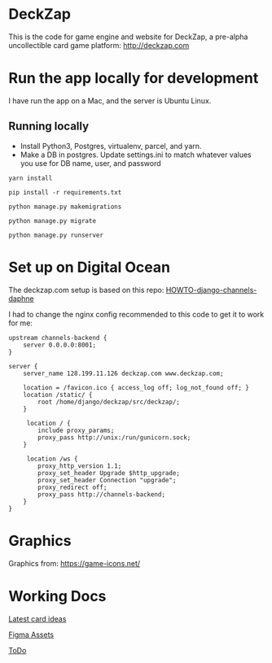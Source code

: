 # DeckZap
This is the code for game engine and website for DeckZap, a pre-alpha uncollectible card game platform: http://deckzap.com

# Run the app locally for development

I have run the app on a Mac, and the server is Ubuntu Linux.

## Running locally

* Install Python3, Postgres, virtualenv, parcel, and yarn.
* Make a DB in postgres. Update settings.ini to match whatever values you use for DB name, user, and password

`yarn install`

`pip install -r requirements.txt`

`python manage.py makemigrations`

`python manage.py migrate`

`python manage.py runserver`

# Set up on Digital Ocean

The deckzap.com setup is based on this repo: [HOWTO-django-channels-daphne](https://github.com/mitchtabian/HOWTO-django-channels-daphne/blob/master/README.md)

I had to change the nginx config recommended to this code to get it to work for me:

    upstream channels-backend {
        server 0.0.0.0:8001;
    }

    server {
        server_name 128.199.11.126 deckzap.com www.deckzap.com;

        location = /favicon.ico { access_log off; log_not_found off; }
        location /static/ {
            root /home/django/deckzap/src/deckzap/;
        }

         location / {
            include proxy_params;
            proxy_pass http://unix:/run/gunicorn.sock;
        }

         location /ws {
            proxy_http_version 1.1;
            proxy_set_header Upgrade $http_upgrade;
            proxy_set_header Connection "upgrade";
            proxy_redirect off;
            proxy_pass http://channels-backend;
        }
    }

# Graphics

Graphics from: https://game-icons.net/

# Working Docs

[Latest card ideas](https://docs.google.com/spreadsheets/d/1QwQofwkO4v2PjAuxQv9dMr1k491FDIUTkObtUcRrdBE/edit#gid=0)

[Figma Assets](https://www.figma.com/file/eSJ5urEoWnWos8uHb5ZsbG/DeckZap-Assets?node-id=0%3A1)

[ToDo](https://docs.google.com/document/d/1XD804l5Vr6fjHL8jLJNQEK_Lt83r0QRgQe9mmT93BJ0/edit?usp=sharing)
